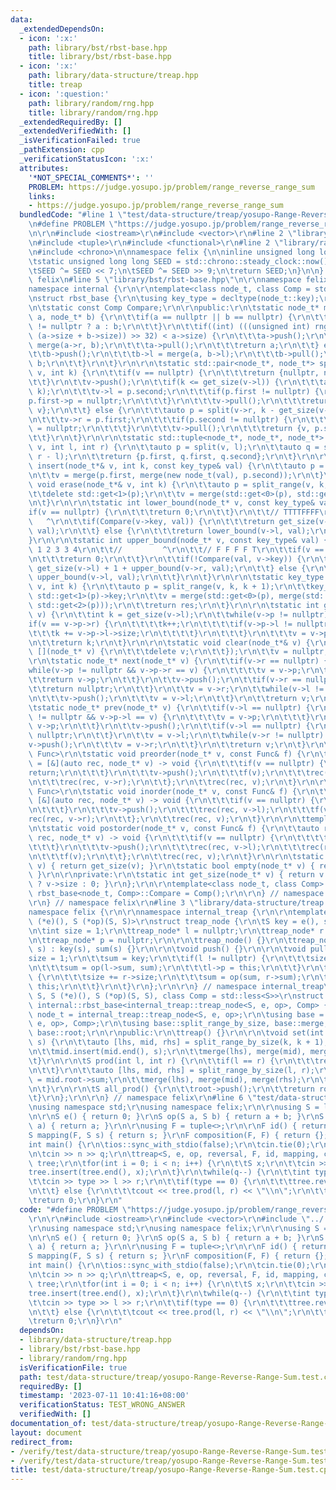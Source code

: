 ```yaml
---
data:
  _extendedDependsOn:
  - icon: ':x:'
    path: library/bst/rbst-base.hpp
    title: library/bst/rbst-base.hpp
  - icon: ':x:'
    path: library/data-structure/treap.hpp
    title: treap
  - icon: ':question:'
    path: library/random/rng.hpp
    title: library/random/rng.hpp
  _extendedRequiredBy: []
  _extendedVerifiedWith: []
  _isVerificationFailed: true
  _pathExtension: cpp
  _verificationStatusIcon: ':x:'
  attributes:
    '*NOT_SPECIAL_COMMENTS*': ''
    PROBLEM: https://judge.yosupo.jp/problem/range_reverse_range_sum
    links:
    - https://judge.yosupo.jp/problem/range_reverse_range_sum
  bundledCode: "#line 1 \"test/data-structure/treap/yosupo-Range-Reverse-Range-Sum.test.cpp\"\
    \n#define PROBLEM \"https://judge.yosupo.jp/problem/range_reverse_range_sum\"\r\
    \n\r\n#include <iostream>\r\n#include <vector>\r\n#line 2 \"library/bst/rbst-base.hpp\"\
    \n#include <tuple>\r\n#include <functional>\r\n#line 2 \"library/random/rng.hpp\"\
    \n#include <chrono>\n\nnamespace felix {\n\ninline unsigned long long rng() {\n\
    \tstatic unsigned long long SEED = std::chrono::steady_clock::now().time_since_epoch().count();\n\
    \tSEED ^= SEED << 7;\n\tSEED ^= SEED >> 9;\n\treturn SEED;\n}\n\n} // namespace\
    \ felix\n#line 5 \"library/bst/rbst-base.hpp\"\n\r\nnamespace felix {\r\n\r\n\
    namespace internal {\r\n\r\ntemplate<class node_t, class Comp = std::less<decltype(node_t::key)>>\r\
    \nstruct rbst_base {\r\n\tusing key_type = decltype(node_t::key);\r\n\r\nprivate:\r\
    \n\tstatic const Comp Compare;\r\n\r\npublic:\r\n\tstatic node_t* merge(node_t*\
    \ a, node_t* b) {\r\n\t\tif(a == nullptr || b == nullptr) {\r\n\t\t\treturn a\
    \ != nullptr ? a : b;\r\n\t\t}\r\n\t\tif((int) (((unsigned int) rng() * 1LL *\
    \ (a->size + b->size)) >> 32) < a->size) {\r\n\t\t\ta->push();\r\n\t\t\ta->r =\
    \ merge(a->r, b);\r\n\t\t\ta->pull();\r\n\t\t\treturn a;\r\n\t\t} else {\r\n\t\
    \t\tb->push();\r\n\t\t\tb->l = merge(a, b->l);\r\n\t\t\tb->pull();\r\n\t\t\treturn\
    \ b;\r\n\t\t}\r\n\t}\r\n\r\n\tstatic std::pair<node_t*, node_t*> split(node_t*\
    \ v, int k) {\r\n\t\tif(v == nullptr) {\r\n\t\t\treturn {nullptr, nullptr};\r\n\
    \t\t}\r\n\t\tv->push();\r\n\t\tif(k <= get_size(v->l)) {\r\n\t\t\tauto p = split(v->l,\
    \ k);\r\n\t\t\tv->l = p.second;\r\n\t\t\tif(p.first != nullptr) {\r\n\t\t\t\t\
    p.first->p = nullptr;\r\n\t\t\t}\r\n\t\t\tv->pull();\r\n\t\t\treturn {p.first,\
    \ v};\r\n\t\t} else {\r\n\t\t\tauto p = split(v->r, k - get_size(v->l) - 1);\r\
    \n\t\t\tv->r = p.first;\r\n\t\t\tif(p.second != nullptr) {\r\n\t\t\t\tp.second->p\
    \ = nullptr;\r\n\t\t\t}\r\n\t\t\tv->pull();\r\n\t\t\treturn {v, p.second};\r\n\
    \t\t}\r\n\t}\r\n\r\n\tstatic std::tuple<node_t*, node_t*, node_t*> split_range(node_t*\
    \ v, int l, int r) {\r\n\t\tauto p = split(v, l);\r\n\t\tauto q = split(p.second,\
    \ r - l);\r\n\t\treturn {p.first, q.first, q.second};\r\n\t}\r\n\r\n\tstatic void\
    \ insert(node_t*& v, int k, const key_type& val) {\r\n\t\tauto p = split(v, k);\r\
    \n\t\tv = merge(p.first, merge(new node_t(val), p.second));\r\n\t}\r\n\r\n\tstatic\
    \ void erase(node_t*& v, int k) {\r\n\t\tauto p = split_range(v, k, k + 1);\r\n\
    \t\tdelete std::get<1>(p);\r\n\t\tv = merge(std::get<0>(p), std::get<2>(p));\r\
    \n\t}\r\n\r\n\tstatic int lower_bound(node_t* v, const key_type& val) {\r\n\t\t\
    if(v == nullptr) {\r\n\t\t\treturn 0;\r\n\t\t}\r\n\t\t// TTTTFFFF\r\n\t\t//  \
    \   ^\r\n\t\tif(Compare(v->key, val)) {\r\n\t\t\treturn get_size(v->l) + 1 + lower_bound(v->r,\
    \ val);\r\n\t\t} else {\r\n\t\t\treturn lower_bound(v->l, val);\r\n\t\t}\r\n\t\
    }\r\n\r\n\tstatic int upper_bound(node_t* v, const key_type& val) {\r\n\t\t//\
    \ 1 2 3 3 4\r\n\t\t//         ^\r\n\t\t// F F F F T\r\n\t\tif(v == nullptr) {\r\
    \n\t\t\treturn 0;\r\n\t\t}\r\n\t\tif(!Compare(val, v->key)) {\r\n\t\t\treturn\
    \ get_size(v->l) + 1 + upper_bound(v->r, val);\r\n\t\t} else {\r\n\t\t\treturn\
    \ upper_bound(v->l, val);\r\n\t\t}\r\n\t}\r\n\r\n\tstatic key_type get(node_t*&\
    \ v, int k) {\r\n\t\tauto p = split_range(v, k, k + 1);\r\n\t\tkey_type res =\
    \ std::get<1>(p)->key;\r\n\t\tv = merge(std::get<0>(p), merge(std::get<1>(p),\
    \ std::get<2>(p)));\r\n\t\treturn res;\r\n\t}\r\n\r\n\tstatic int get_index(node_t*\
    \ v) {\r\n\t\tint k = get_size(v->l);\r\n\t\twhile(v->p != nullptr) {\r\n\t\t\t\
    if(v == v->p->r) {\r\n\t\t\t\tk++;\r\n\t\t\t\tif(v->p->l != nullptr) {\r\n\t\t\
    \t\t\tk += v->p->l->size;\r\n\t\t\t\t}\r\n\t\t\t}\r\n\t\t\tv = v->p;\r\n\t\t}\r\
    \n\t\treturn k;\r\n\t}\r\n\r\n\tstatic void clear(node_t*& v) {\r\n\t\tpostorder(v,\
    \ [](node_t* v) {\r\n\t\t\tdelete v;\r\n\t\t});\r\n\t\tv = nullptr;\r\n\t}\r\n\
    \r\n\tstatic node_t* next(node_t* v) {\r\n\t\tif(v->r == nullptr) {\r\n\t\t\t\
    while(v->p != nullptr && v->p->r == v) {\r\n\t\t\t\tv = v->p;\r\n\t\t\t}\r\n\t\
    \t\treturn v->p;\r\n\t\t}\r\n\t\tv->push();\r\n\t\tif(v->r == nullptr) {\r\n\t\
    \t\treturn nullptr;\r\n\t\t}\r\n\t\tv = v->r;\r\n\t\twhile(v->l != nullptr) {\r\
    \n\t\t\tv->push();\r\n\t\t\tv = v->l;\r\n\t\t}\r\n\t\treturn v;\r\n\t}\r\n\r\n\
    \tstatic node_t* prev(node_t* v) {\r\n\t\tif(v->l == nullptr) {\r\n\t\t\twhile(v->p\
    \ != nullptr && v->p->l == v) {\r\n\t\t\t\tv = v->p;\r\n\t\t\t}\r\n\t\t\treturn\
    \ v->p;\r\n\t\t}\r\n\t\tv->push();\r\n\t\tif(v->l == nullptr) {\r\n\t\t\treturn\
    \ nullptr;\r\n\t\t}\r\n\t\tv = v->l;\r\n\t\twhile(v->r != nullptr) {\r\n\t\t\t\
    v->push();\r\n\t\t\tv = v->r;\r\n\t\t}\r\n\t\treturn v;\r\n\t}\r\n\r\n\ttemplate<class\
    \ Func>\r\n\tstatic void preorder(node_t* v, const Func& f) {\r\n\t\tauto rec\
    \ = [&](auto rec, node_t* v) -> void {\r\n\t\t\tif(v == nullptr) {\r\n\t\t\t\t\
    return;\r\n\t\t\t}\r\n\t\t\tv->push();\r\n\t\t\tf(v);\r\n\t\t\trec(rec, v->l);\r\
    \n\t\t\trec(rec, v->r);\r\n\t\t};\r\n\t\trec(rec, v);\r\n\t}\r\n\r\n\ttemplate<class\
    \ Func>\r\n\tstatic void inorder(node_t* v, const Func& f) {\r\n\t\tauto rec =\
    \ [&](auto rec, node_t* v) -> void {\r\n\t\t\tif(v == nullptr) {\r\n\t\t\t\treturn;\r\
    \n\t\t\t}\r\n\t\t\tv->push();\r\n\t\t\trec(rec, v->l);\r\n\t\t\tf(v);\r\n\t\t\t\
    rec(rec, v->r);\r\n\t\t};\r\n\t\trec(rec, v);\r\n\t}\r\n\r\n\ttemplate<class Func>\r\
    \n\tstatic void postorder(node_t* v, const Func& f) {\r\n\t\tauto rec = [&](auto\
    \ rec, node_t* v) -> void {\r\n\t\t\tif(v == nullptr) {\r\n\t\t\t\treturn;\r\n\
    \t\t\t}\r\n\t\t\tv->push();\r\n\t\t\trec(rec, v->l);\r\n\t\t\trec(rec, v->r);\r\
    \n\t\t\tf(v);\r\n\t\t};\r\n\t\trec(rec, v);\r\n\t}\r\n\r\n\tstatic int size(node_t*\
    \ v) { return get_size(v); }\r\n\tstatic bool empty(node_t* v) { return v == nullptr;\
    \ }\r\n\r\nprivate:\r\n\tstatic int get_size(node_t* v) { return v != nullptr\
    \ ? v->size : 0; }\r\n};\r\n\r\ntemplate<class node_t, class Comp> const Comp\
    \ rbst_base<node_t, Comp>::Compare = Comp();\r\n\r\n} // namespace internal\r\n\
    \r\n} // namespace felix\r\n#line 3 \"library/data-structure/treap.hpp\"\n\r\n\
    namespace felix {\r\n\r\nnamespace internal_treap {\r\n\r\ntemplate<class S, S\
    \ (*e)(), S (*op)(S, S)>\r\nstruct treap_node {\r\n\tS key = e(), sum = e();\r\
    \n\tint size = 1;\r\n\ttreap_node* l = nullptr;\r\n\ttreap_node* r = nullptr;\r\
    \n\ttreap_node* p = nullptr;\r\n\r\n\ttreap_node() {}\r\n\ttreap_node(const S&\
    \ s) : key(s), sum(s) {}\r\n\r\n\tvoid push() {}\r\n\r\n\tvoid pull() {\r\n\t\t\
    size = 1;\r\n\t\tsum = key;\r\n\t\tif(l != nullptr) {\r\n\t\t\tsize += l->size;\r\
    \n\t\t\tsum = op(l->sum, sum);\r\n\t\t\tl->p = this;\r\n\t\t}\r\n\t\tif(r != nullptr)\
    \ {\r\n\t\t\tsize += r->size;\r\n\t\t\tsum = op(sum, r->sum);\r\n\t\t\tr->p =\
    \ this;\r\n\t\t}\r\n\t}\r\n};\r\n\r\n} // namespace internal_treap\r\n\r\ntemplate<class\
    \ S, S (*e)(), S (*op)(S, S), class Comp = std::less<S>>\r\nstruct treap : public\
    \ internal::rbst_base<internal_treap::treap_node<S, e, op>, Comp> {\r\n\tusing\
    \ node_t = internal_treap::treap_node<S, e, op>;\r\n\tusing base = internal::rbst_base<internal_treap::treap_node<S,\
    \ e, op>, Comp>;\r\n\tusing base::split_range_by_size, base::merge;\r\n\tusing\
    \ base::root;\r\n\r\npublic:\r\n\ttreap() {}\r\n\r\n\tvoid set(int k, const S&\
    \ s) {\r\n\t\tauto [lhs, mid, rhs] = split_range_by_size(k, k + 1);\r\n\t\tmid.clear();\r\
    \n\t\tmid.insert(mid.end(), s);\r\n\t\tmerge(lhs), merge(mid), merge(rhs);\r\n\
    \t}\r\n\r\n\tS prod(int l, int r) {\r\n\t\tif(l == r) {\r\n\t\t\treturn e();\r\
    \n\t\t}\r\n\t\tauto [lhs, mid, rhs] = split_range_by_size(l, r);\r\n\t\tS ans\
    \ = mid.root->sum;\r\n\t\tmerge(lhs), merge(mid), merge(rhs);\r\n\t\treturn ans;\r\
    \n\t}\r\n\r\n\tS all_prod() {\r\n\t\troot->push();\r\n\t\treturn root->sum;\r\n\
    \t}\r\n};\r\n\r\n} // namespace felix\r\n#line 6 \"test/data-structure/treap/yosupo-Range-Reverse-Range-Sum.test.cpp\"\
    \nusing namespace std;\r\nusing namespace felix;\r\n\r\nusing S = long long;\r\
    \n\r\nS e() { return 0; }\r\nS op(S a, S b) { return a + b; }\r\nS reversal(S\
    \ a) { return a; }\r\n\r\nusing F = tuple<>;\r\n\r\nF id() { return {}; }\r\n\
    S mapping(F, S s) { return s; }\r\nF composition(F, F) { return {}; }\r\n\r\n\
    int main() {\r\n\tios::sync_with_stdio(false);\r\n\tcin.tie(0);\r\n\tint n, q;\r\
    \n\tcin >> n >> q;\r\n\ttreap<S, e, op, reversal, F, id, mapping, composition>\
    \ tree;\r\n\tfor(int i = 0; i < n; i++) {\r\n\t\tS x;\r\n\t\tcin >> x;\r\n\t\t\
    tree.insert(tree.end(), x);\r\n\t}\r\n\twhile(q--) {\r\n\t\tint type, l, r;\r\n\
    \t\tcin >> type >> l >> r;\r\n\t\tif(type == 0) {\r\n\t\t\ttree.reverse(l, r);\r\
    \n\t\t} else {\r\n\t\t\tcout << tree.prod(l, r) << \"\\n\";\r\n\t\t}\r\n\t}\r\n\
    \treturn 0;\r\n}\r\n"
  code: "#define PROBLEM \"https://judge.yosupo.jp/problem/range_reverse_range_sum\"\
    \r\n\r\n#include <iostream>\r\n#include <vector>\r\n#include \"../../../library/data-structure/treap.hpp\"\
    \r\nusing namespace std;\r\nusing namespace felix;\r\n\r\nusing S = long long;\r\
    \n\r\nS e() { return 0; }\r\nS op(S a, S b) { return a + b; }\r\nS reversal(S\
    \ a) { return a; }\r\n\r\nusing F = tuple<>;\r\n\r\nF id() { return {}; }\r\n\
    S mapping(F, S s) { return s; }\r\nF composition(F, F) { return {}; }\r\n\r\n\
    int main() {\r\n\tios::sync_with_stdio(false);\r\n\tcin.tie(0);\r\n\tint n, q;\r\
    \n\tcin >> n >> q;\r\n\ttreap<S, e, op, reversal, F, id, mapping, composition>\
    \ tree;\r\n\tfor(int i = 0; i < n; i++) {\r\n\t\tS x;\r\n\t\tcin >> x;\r\n\t\t\
    tree.insert(tree.end(), x);\r\n\t}\r\n\twhile(q--) {\r\n\t\tint type, l, r;\r\n\
    \t\tcin >> type >> l >> r;\r\n\t\tif(type == 0) {\r\n\t\t\ttree.reverse(l, r);\r\
    \n\t\t} else {\r\n\t\t\tcout << tree.prod(l, r) << \"\\n\";\r\n\t\t}\r\n\t}\r\n\
    \treturn 0;\r\n}\r\n"
  dependsOn:
  - library/data-structure/treap.hpp
  - library/bst/rbst-base.hpp
  - library/random/rng.hpp
  isVerificationFile: true
  path: test/data-structure/treap/yosupo-Range-Reverse-Range-Sum.test.cpp
  requiredBy: []
  timestamp: '2023-07-11 10:41:16+08:00'
  verificationStatus: TEST_WRONG_ANSWER
  verifiedWith: []
documentation_of: test/data-structure/treap/yosupo-Range-Reverse-Range-Sum.test.cpp
layout: document
redirect_from:
- /verify/test/data-structure/treap/yosupo-Range-Reverse-Range-Sum.test.cpp
- /verify/test/data-structure/treap/yosupo-Range-Reverse-Range-Sum.test.cpp.html
title: test/data-structure/treap/yosupo-Range-Reverse-Range-Sum.test.cpp
---
```

